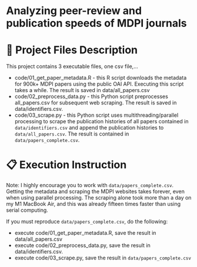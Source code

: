 # Analyzing peer-review and publication speeds of MDPI journals



# 💾 Project Files Description

This project contains 3 executable files, one csv file,...

- code/01_get_paper_metadata.R - this R script downloads the metadata for 900k+ MDPI papers using the public OAI API. Executing this script takes a while. The result is saved in data/all_papers.csv
- code/02_preprocess_data.py - this Python script preprocesses all_papers.csv for subsequent web scraping. The result is saved in data/identifiers.csv.
- code/03_scrape.py - this Python script uses multithreading/parallel processing to scrape the publication histories of all papers contained in `data/identifiers.csv` and append the publication histories to `data/all_papers.csv`. The result is contained in `data/papers_complete.csv`.

# 📋 Execution Instruction

Note: I highly encourage you to work with `data/papers_complete.csv`. Getting the metadata and scraping the MDPI websites takes forever, even when using parallel processing. The scraping alone took more than a day on my M1 MacBook Air, and this was already fifteen times faster than using serial computing. 

If you must reproduce `data/papers_complete.csv`, do the following:
- execute code/01_get_paper_metadata.R, save the result in data/all_papers.csv
- execute code/02_preprocess_data.py, save the result in data/identifiers.csv.
- execute code/03_scrape.py, save the result in `data/papers_complete.csv`
